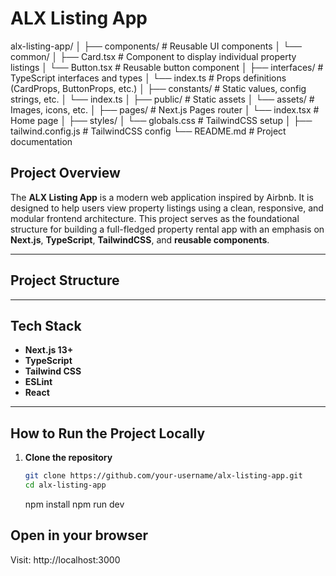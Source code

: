 # ALX Listing App

alx-listing-app/
│
├── components/ # Reusable UI components
│ └── common/
│ ├── Card.tsx # Component to display individual property listings
│ └── Button.tsx # Reusable button component
│
├── interfaces/ # TypeScript interfaces and types
│ └── index.ts # Props definitions (CardProps, ButtonProps, etc.)
│
├── constants/ # Static values, config strings, etc.
│ └── index.ts
│
├── public/ # Static assets
│ └── assets/ # Images, icons, etc.
│
├── pages/ # Next.js Pages router
│ └── index.tsx # Home page
│
├── styles/
│ └── globals.css # TailwindCSS setup
│
├── tailwind.config.js # TailwindCSS config
└── README.md # Project documentation

## Project Overview

The **ALX Listing App** is a modern web application inspired by Airbnb. It is designed to help users view property listings using a clean, responsive, and modular frontend architecture. This project serves as the foundational structure for building a full-fledged property rental app with an emphasis on **Next.js**, **TypeScript**, **TailwindCSS**, and **reusable components**.

---

## Project Structure

---

## Tech Stack

- **Next.js 13+**
- **TypeScript**
- **Tailwind CSS**
- **ESLint**
- **React**

---

## How to Run the Project Locally

1. **Clone the repository**
   ```bash
   git clone https://github.com/your-username/alx-listing-app.git
   cd alx-listing-app
   ```
   npm install
   npm run dev

## Open in your browser

Visit: http://localhost:3000
